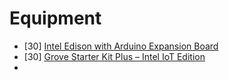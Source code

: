 Equipment
==

- [30] [Intel Edison with Arduino Expansion Board](http://www.seeedstudio.com/depot/Intel-Edison-for-Arduino-p-2149.html)
- [30] [Grove Starter Kit Plus – Intel IoT Edition](http://www.seeedstudio.com/depot/Grove-starter-kit-plus-Intel-IoT-Edition-for-Intel-Galileo-Gen-2-and-Edison-p-1978.html?ref=staffPicked)
- 